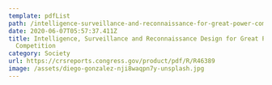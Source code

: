 ```yaml
---
template: pdfList
path: /intelligence-surveillance-and-reconnaissance-for-great-power-competition
date: 2020-06-07T05:57:37.411Z
title: Intelligence, Surveillance and Reconnaissance Design for Great Power
  Competition
category: Society
url: https://crsreports.congress.gov/product/pdf/R/R46389
image: /assets/diego-gonzalez-nji8waqpn7y-unsplash.jpg
---
```

